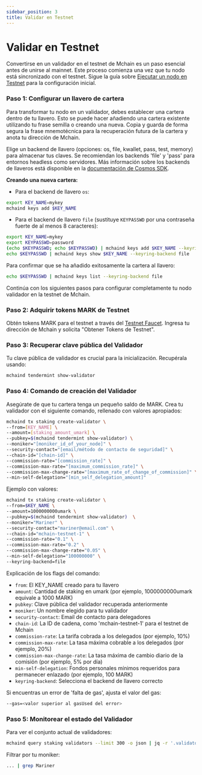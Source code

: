 ```yaml
---
sidebar_position: 3
title: Validar en Testnet
---
```


# Validar en Testnet

Convertirse en un validador en el testnet de Mchain es un paso esencial antes de unirse al mainnet. Este proceso comienza una vez que tu nodo está sincronizado con el testnet. Sigue la guía sobre [Ejecutar un nodo en Testnet](joining-testnet) para la configuración inicial.

### Paso 1: Configurar un llavero de cartera

Para transformar tu nodo en un validador, debes establecer una cartera dentro de tu llavero. Esto se puede hacer añadiendo una cartera existente utilizando tu frase semilla o creando una nueva. Copia y guarda de forma segura la frase mnemotécnica para la recuperación futura de la cartera y anota tu dirección de Mchain.

Elige un backend de llavero (opciones: os, file, kwallet, pass, test, memory) para almacenar tus claves. Se recomiendan los backends 'file' y 'pass' para entornos headless como servidores. Más información sobre los backends de llaveros está disponible en la [documentación de Cosmos SDK](https://docs.cosmos.network/v0.47/user/run-node/keyring).

**Creando una nueva cartera:**

- Para el backend de llavero `os`:

```bash
export KEY_NAME=mykey
mchaind keys add $KEY_NAME
```

- Para el backend de llavero `file` (sustituye `KEYPASSWD` por una contraseña fuerte de al menos 8 caracteres):

```bash
export KEY_NAME=mykey
export KEYPASSWD=password
(echo $KEYPASSWD; echo $KEYPASSWD) | mchaind keys add $KEY_NAME --keyring-backend file
echo $KEYPASSWD | mchaind keys show $KEY_NAME --keyring-backend file
```

Para confirmar que se ha añadido exitosamente la cartera al llavero:

```bash
echo $KEYPASSWD | mchaind keys list --keyring-backend file
```

Continúa con los siguientes pasos para configurar completamente tu nodo validador en la testnet de Mchain.

### Paso 2: Adquirir tokens MARK de Testnet

Obtén tokens MARK para el testnet a través del [Testnet Faucet](https://testnet.hub.mchain.network/mchain/faucet). Ingresa tu dirección de Mchain y solicita "Obtener Tokens de Testnet".

### Paso 3: Recuperar clave pública del Validador

Tu clave pública de validador es crucial para la inicialización. Recupérala usando:

```bash
mchaind tendermint show-validator
```

### Paso 4: Comando de creación del Validador

Asegúrate de que tu cartera tenga un pequeño saldo de MARK. Crea tu validador con el siguiente comando, rellenado con valores apropiados:

```bash
mchaind tx staking create-validator \
--from=[KEY_NAME] \
--amount=[staking_amount_umark] \
--pubkey=$(mchaind tendermint show-validator) \
--moniker="[moniker_id_of_your_node]" \
--security-contact="[email/método de contacto de seguridad]" \
--chain-id="[chain-id]" \
--commission-rate="[commission_rate]" \
--commission-max-rate="[maximum_commission_rate]" \
--commission-max-change-rate="[maximum_rate_of_change_of_commission]" \
--min-self-delegation="[min_self_delegation_amount]"
```

Ejemplo con valores:

```bash
mchaind tx staking create-validator \
--from=$KEY_NAME \
--amount=1000000000umark \
--pubkey=$(mchaind tendermint show-validator)  \
--moniker="Mariner" \
--security-contact="mariner@email.com" \
--chain-id="mchain-testnet-1" \
--commission-rate="0.1" \
--commission-max-rate="0.2" \
--commission-max-change-rate="0.05" \
--min-self-delegation="100000000" \
--keyring-backend=file
```

Explicación de los flags del comando:

- `from`: El KEY_NAME creado para tu llavero
- `amount`: Cantidad de staking en umark (por ejemplo, 1000000000umark equivale a 1000 MARK)
- `pubkey`: Clave pública del validador recuperada anteriormente
- `moniker`: Un nombre elegido para tu validador
- `security-contact`: Email de contacto para delegadores
- `chain-id`: La ID de cadena, como 'mchain-testnet-1' para el testnet de Mchain
- `commission-rate`: La tarifa cobrada a los delegados (por ejemplo, 10%)
- `commission-max-rate`: La tasa máxima cobrable a los delegados (por ejemplo, 20%)
- `commission-max-change-rate`: La tasa máxima de cambio diario de la comisión (por ejemplo, 5% por día)
- `min-self-delegation`: Fondos personales mínimos requeridos para permanecer enlazado (por ejemplo, 100 MARK)
- `keyring-backend`: Selecciona el backend de llavero correcto

Si encuentras un error de 'falta de gas', ajusta el valor del gas:

```bash
--gas=<valor superior al gasUsed del error>
```

### Paso 5: Monitorear el estado del Validador

Para ver el conjunto actual de validadores:

```bash
mchaind query staking validators --limit 300 -o json | jq -r '.validators[] | [.operator_address, .status, (.tokens|tonumber / pow(10; 6)), .commission.update_time[0:19], .description.moniker] | @csv' | column -t -s","
```

Filtrar por tu moniker:

```bash
... | grep Mariner
